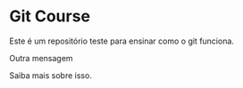 # Git Course

Este é um repositório teste para ensinar como o git funciona.

Outra mensagem

Saiba mais sobre isso.